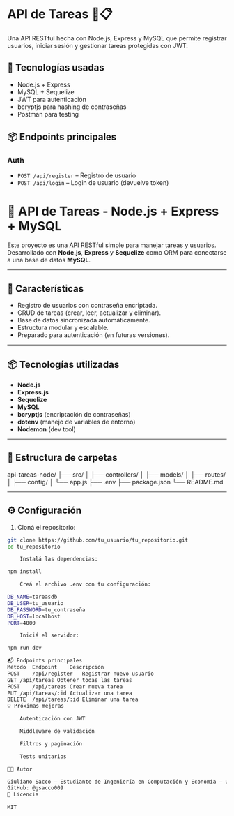 # API de Tareas 🧠📋

Una API RESTful hecha con Node.js, Express y MySQL que permite registrar usuarios, iniciar sesión y gestionar tareas protegidas con JWT.

## 🚀 Tecnologías usadas

- Node.js + Express
- MySQL + Sequelize
- JWT para autenticación
- bcryptjs para hashing de contraseñas
- Postman para testing

## 📦 Endpoints principales

### Auth

- `POST /api/register` – Registro de usuario
- `POST /api/login` – Login de usuario (devuelve token)
# 📝 API de Tareas - Node.js + Express + MySQL

Este proyecto es una API RESTful simple para manejar tareas y usuarios. Desarrollado con **Node.js**, **Express** y **Sequelize** como ORM para conectarse a una base de datos **MySQL**.

---

## 🚀 Características

- Registro de usuarios con contraseña encriptada.
- CRUD de tareas (crear, leer, actualizar y eliminar).
- Base de datos sincronizada automáticamente.
- Estructura modular y escalable.
- Preparado para autenticación (en futuras versiones).

---

## 📦 Tecnologías utilizadas

- **Node.js**
- **Express.js**
- **Sequelize**
- **MySQL**
- **bcryptjs** (encriptación de contraseñas)
- **dotenv** (manejo de variables de entorno)
- **Nodemon** (dev tool)

---

## 📁 Estructura de carpetas

api-tareas-node/
├── src/
│ ├── controllers/
│ ├── models/
│ ├── routes/
│ ├── config/
│ └── app.js
├── .env
├── package.json
└── README.md


---

## ⚙️ Configuración

1. Cloná el repositorio:

```bash
git clone https://github.com/tu_usuario/tu_repositorio.git
cd tu_repositorio

    Instalá las dependencias:

npm install

    Creá el archivo .env con tu configuración:

DB_NAME=tareasdb
DB_USER=tu_usuario
DB_PASSWORD=tu_contraseña
DB_HOST=localhost
PORT=4000

    Iniciá el servidor:

npm run dev

📬 Endpoints principales
Método	Endpoint	Descripción
POST	/api/register	Registrar nuevo usuario
GET	/api/tareas	Obtener todas las tareas
POST	/api/tareas	Crear nueva tarea
PUT	/api/tareas/:id	Actualizar una tarea
DELETE	/api/tareas/:id	Eliminar una tarea
💡 Próximas mejoras

    Autenticación con JWT

    Middleware de validación

    Filtros y paginación

    Tests unitarios

🧑‍💻 Autor

Giuliano Sacco – Estudiante de Ingeniería en Computación y Economía – Uruguay 🇺🇾
GitHub: @gsacco009
📃 Licencia

MIT


